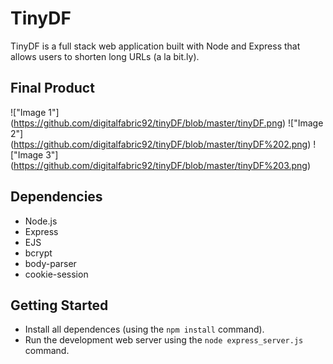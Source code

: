 # TinyDF 

TinyDF is a full stack web application built with Node and Express that allows users to shorten long URLs (a la bit.ly).

## Final Product

!["Image 1"] (https://github.com/digitalfabric92/tinyDF/blob/master/tinyDF.png)
!["Image 2"] (https://github.com/digitalfabric92/tinyDF/blob/master/tinyDF%202.png)
!["Image 3"] (https://github.com/digitalfabric92/tinyDF/blob/master/tinyDF%203.png)


## Dependencies

- Node.js
- Express
- EJS
- bcrypt
- body-parser
- cookie-session

## Getting Started

- Install all dependences (using the `npm install` command).
- Run the development web server using the `node express_server.js` command.